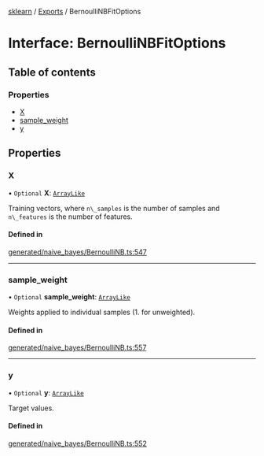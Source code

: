 [sklearn](../readme.md) / [Exports](../modules.md) / BernoulliNBFitOptions

# Interface: BernoulliNBFitOptions

## Table of contents

### Properties

- [X](BernoulliNBFitOptions.md#x)
- [sample\_weight](BernoulliNBFitOptions.md#sample_weight)
- [y](BernoulliNBFitOptions.md#y)

## Properties

### X

• `Optional` **X**: [`ArrayLike`](../modules.md#arraylike)

Training vectors, where `n\_samples` is the number of samples and `n\_features` is the number of features.

#### Defined in

[generated/naive_bayes/BernoulliNB.ts:547](https://github.com/transitive-bullshit/scikit-learn-ts/blob/367336a/packages/sklearn/src/generated/naive_bayes/BernoulliNB.ts#L547)

___

### sample\_weight

• `Optional` **sample\_weight**: [`ArrayLike`](../modules.md#arraylike)

Weights applied to individual samples (1. for unweighted).

#### Defined in

[generated/naive_bayes/BernoulliNB.ts:557](https://github.com/transitive-bullshit/scikit-learn-ts/blob/367336a/packages/sklearn/src/generated/naive_bayes/BernoulliNB.ts#L557)

___

### y

• `Optional` **y**: [`ArrayLike`](../modules.md#arraylike)

Target values.

#### Defined in

[generated/naive_bayes/BernoulliNB.ts:552](https://github.com/transitive-bullshit/scikit-learn-ts/blob/367336a/packages/sklearn/src/generated/naive_bayes/BernoulliNB.ts#L552)
